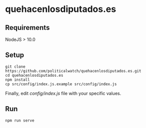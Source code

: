 quehacenlosdiputados.es
=============

## Requirements

NodeJS > 10.0

## Setup

```
git clone https://github.com/politicalwatch/quehacenlosdiputados.es.git
cd quehacenlosdiputados.es
npm install
cp src/config/index.js.example src/config/index.js
`````

Finally, edit *config/index.js* file with your specific values.


## Run

`````
npm run serve
`````````
